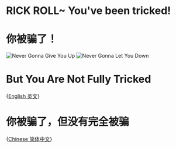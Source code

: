 # RICK ROLL~ You've been tricked!
# 你被骗了！
![Never Gonna Give You Up](https://media4.giphy.com/media/Ju7l5y9osyymQ/200.gif)
![Never Gonna Let You Down](https://thumbs.gfycat.com/AthleticFinishedArgusfish-max-1mb.gif)
# But You Are Not Fully Tricked
{[English 英文](https://github.com/Rick-Lang/Rick-Lang/blob/main/EN.md)}
# 你被骗了，但没有完全被骗
{[Chinese 简体中文](https://github.com/Rick-Lang/Rick-Lang/blob/main/CH.md)}

